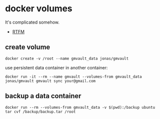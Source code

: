 # docker volumes
It's complicated somehow.

* [RTFM](https://docs.docker.com/engine/tutorials/dockervolumes/)

## create volume

```
docker create -v /root --name gmvault_data jonas/gmvault
```

use persistent data container in another container:

```
docker run -it --rm --name gmvault --volumes-from gmvault_data jonas/gmvault gmvault sync your@gmail.com
```

## backup a data container

```
docker run --rm --volumes-from gmvault_data -v $(pwd):/backup ubuntu tar cvf /backup/backup.tar /root
```
